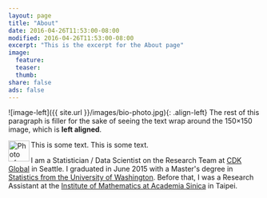 ```yaml
---
layout: page
title: "About"
date: 2016-04-26T11:53:00-08:00
modified: 2016-04-26T11:53:00-08:00
excerpt: "This is the excerpt for the About page"
image:
  feature:
  teaser:
  thumb:
share: false
ads: false
---
```


![image-left]({{ site.url }}/images/bio-photo.jpg){: .align-left} The rest of this paragraph is filler for the sake of seeing the text wrap around the 150×150 image, which is **left aligned**.

<p>This is some text. <img src="{{ site.url}}/images/bio-photo.jpg" alt="Photo of Kyle" width="42" height="42" align="left">  This is some text.</p>

I am a Statistician / Data Scientist on the Research Team at [CDK Global](http://www.cdkglobal.com/insightcenter/digital-marketing) in Seattle. I graduated in June 2015 with a Master's degree in [Statistics from the University of Washington](https://www.stat.washington.edu/).  Before that, I was a Research Assistant at the [Institute of Mathematics at Academia Sinica](http://www.math.sinica.edu.tw/www/default_e.jsp) in Taipei.
